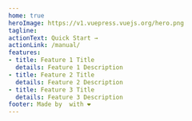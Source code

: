 ```yaml
---
home: true
heroImage: https://v1.vuepress.vuejs.org/hero.png
tagline: 
actionText: Quick Start →
actionLink: /manual/
features:
- title: Feature 1 Title
  details: Feature 1 Description
- title: Feature 2 Title
  details: Feature 2 Description
- title: Feature 3 Title
  details: Feature 3 Description
footer: Made by  with ❤️
---
```

